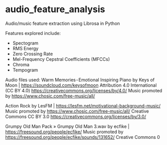 # audio_feature_analysis
Audio/music feature extraction using Librosa in Python

Features explored include:
- Spectogram
- RMS Energy
- Zero Crossing Rate
- Mel-Frequency Cepstral Coefficients (MFCCs)
- Chroma
- Tempogram

Audio files used:
Warm Memories - Emotional Inspiring Piano by Keys of Moon | https://soundcloud.com/keysofmoon
Attribution 4.0 International (CC BY 4.0)
https://creativecommons.org/licenses/by/4.0/
Music promoted by https://www.chosic.com/free-music/all/

Action Rock by LesFM | https://lesfm.net/motivational-background-music/
Music promoted by https://www.chosic.com/free-music/all/
Creative Commons CC BY 3.0
https://creativecommons.org/licenses/by/3.0/

Grumpy Old Man Pack » Grumpy Old Man 3.wav by ecfike | https://freesound.org/people/ecfike/
Music promoted by https://freesound.org/people/ecfike/sounds/131652/
Creative Commons 0
